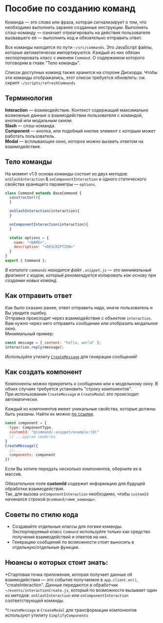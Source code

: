 # Пособие по созданию команд
Команда — это слово или фраза, которая сигнализирует о том, что необходимо выполнить заранее созданные инструкции. Выполнить слэш-команду — означает отреагировать на действия пользователя вызвавшего её — выполнить код и обязательно отправить ответ.
  
Все команды находятся по пути `~/src/commands`. Это JavaScript файлы, которые автоматически импортируются. Каждый из них обязан экспортировать класс с именем `Command`. О содержимом которого поговорим в главе "Тело команды".  
  
Список доступных команд также хранится на стороне Дискорда. Чтобы эти команды отображались, этот список требуется обновлять: см. скрипт `~/scripts/refreshCommands`  
## Терминология
**Interaction** — взаимодействие. Контекст содержащий максимально возможные данные о взаимодействии пользователя с командой, кнопкой или модальным окном.  
**Slash** — слэш-команда.  
**Component** — кнопка, или подобный кнопке элемент с которым может работать пользователь.  
**Modal** — всплывающее окно, которое можно вызвать ответом на взаимодействие.
## Тело команды 
На момент v1.0 основа команды состоит из двух методов: `onSlashInteraction` & `onComponentInteraction` и одного статического свойства хранящего параметры — `options`.
```js
class Command extends BaseCommand {
  constructor(){
  }

  onSlashInteraction(interaction){
  }

  onComponentInteraction(interaction){
  }

  static options = {
    name: "<NAME>",
    description: "<DESCRIPTION>"
  }
}
export { Command };
```
_В каталоге `commands` находится файл `.snippet.js` — это минимальный фрагмент с кодом, который рекомендуется копировать как основу при создании новых команд._


## Как отправить ответ
Как было сказано ранее, ответ отправить надо, иначе пользователь и Вы увидите ошибку.  
Отправка происходит через взаимодействие с объектом `interaction`. Вам нужно через него отправить сообщение или отобразить модальное окно.  
Минимальный пример:  
```js
const message = { content: "hello, world" };
interaction.reply(message);
```
Используйте утилиту [`CreateMessage`]() для генерации сообщений!

## Как создать компонент
Компоненты можно прикрепить к сообщению или к модельному окну. В обоих случаях требуется установить "строку компонентов".  
При использовании `CreateMessage` и `CreateModal` это происходит автоматически.  
  
Каждый из компонентов имеет уникальные свойства, которые должны быть указаны. Найти их можно [по ссылке]().
```js
const component = {
  type: ComponentType,
  customId: "@command/.snippet/example:(0)"
  // ...другие свойства 
}
CreateMessage({
  //...
  components: component
})
```
Если Вы хотите передать несколько компонентов, оберните их в массив.  
  
Обязательное поле **customId** содержит информацию для будущей обработки взаимодействия.  
Так, для вызова `onComponentInteraction` необходимо, чтобы `customId` начинался строкой `@command/<имя_команды>`.  

## Советы по стилю кода
- Создавайте отдельные классы для логики команды. Экспортируемый класс `Command` используйте только как средство получения взаимодействий и ответов на них.
- Генерацию сообщений по возможности стоит выносить в отдельную/отдельные функции. 
 
## Нюансы о которых стоит знать:
\*Стартовая точка приложения, которая получает данные об взаимодействии — это событие получаемое в `app.client.on()`, "createInteraction". Данные передаются в обработчик `~/events/interactionCreate.js`, который по возможности вызывает один из методов: `onSlashInteraction` или `onComponentInteraction` соответствующей команды.  
  
\*`CreateMessage` и `CreateModal` для трансформации компонентов используют утилиту `SimplifyComponents`
